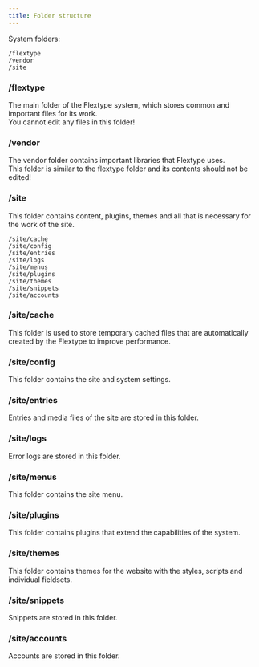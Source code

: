 ```yaml
---
title: Folder structure
---
```

<p>System folders:</p>
<pre><code class="text hljs">/flextype
/vendor
/site
</code></pre>

<h3>/flextype</h3>
<p>
    The main folder of the Flextype system, which stores common and important files for its work.<br> You cannot edit any files in this folder!
</p>

<h3>/vendor</h3>
<p>
    The vendor folder contains important libraries that Flextype uses.<br> This folder is similar to the flextype folder and its contents should not be edited!
</p>

<h3>/site</h3>
<p>
    This folder contains content, plugins, themes and all that is necessary for the work of the site.
</p>

<pre><code class="text hljs">/site/cache
/site/config
/site/entries
/site/logs
/site/menus
/site/plugins
/site/themes
/site/snippets
/site/aсcounts
</code></pre>

<h3>/site/cache</h3>
<p>
    This folder is used to store temporary cached files that are automatically created by the Flextype to improve performance.
</p>

<h3>/site/config</h3>
<p>
    This folder contains the site and system settings.
</p>

<h3>/site/entries</h3>
<p>
    Entries and media files of the site are stored in this folder.
</p>

<h3>/site/logs</h3>
<p>
    Error logs are stored in this folder.
</p>

<h3>/site/menus</h3>
<p>
    This folder contains the site menu.
</p>

<h3>/site/plugins</h3>
<p>
    This folder contains plugins that extend the capabilities of the system.
</p>

<h3>/site/themes</h3>
<p>
    This folder contains themes for the website with the styles, scripts and individual fieldsets.
</p>

<h3>/site/snippets</h3>
<p>
    Snippets are stored in this folder.
</p>

<h3>/site/aсcounts</h3>
<p>
    Accounts are stored in this folder.
</p>
